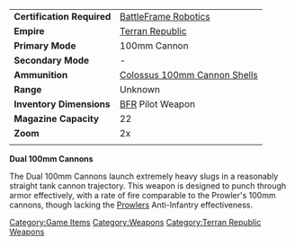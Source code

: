 |                            |                                                                            |
| -------------------------- | -------------------------------------------------------------------------- |
| **Certification Required** | [BattleFrame Robotics](BattleFrame_Robotics.md)                 |
| **Empire**                 | [Terran Republic](Terran_Republic.md)                           |
| **Primary Mode**           | 100mm Cannon                                                               |
| **Secondary Mode**         | \-                                                                         |
| **Ammunition**             | [Colossus 100mm Cannon Shells](Colossus_100mm_Cannon_Shells.md) |
| **Range**                  | Unknown                                                                    |
| **Inventory Dimensions**   | [BFR](BFR.md) Pilot Weapon                                      |
| **Magazine Capacity**      | 22                                                                         |
| **Zoom**                   | 2x                                                                         |
|                            |                                                                            |

**Dual 100mm Cannons**

The Dual 100mm Cannons launch extremely heavy slugs in a reasonably
straight tank cannon trajectory. This weapon is designed to punch
through armor effectively, with a rate of fire comparable to the
Prowler's 100mm cannons, though lacking the
[Prowlers](Prowler.md) Anti-Infantry effectiveness.

[Category:Game Items](Category:Game_Items.md)
[Category:Weapons](Category:Weapons.md) [Category:Terran
Republic Weapons](Category:Terran_Republic_Weapons.md)
